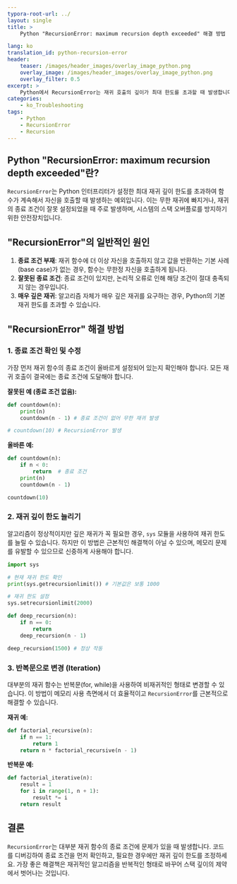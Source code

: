 ```yaml
---
typora-root-url: ../
layout: single
title: >
    Python "RecursionError: maximum recursion depth exceeded" 해결 방법

lang: ko
translation_id: python-recursion-error
header:
    teaser: /images/header_images/overlay_image_python.png
    overlay_image: /images/header_images/overlay_image_python.png
    overlay_filter: 0.5
excerpt: >
    Python에서 RecursionError는 재귀 호출의 깊이가 최대 한도를 초과할 때 발생합니다. 이 글에서는 오류의 원인과 해결 방법을 알아봅니다.
categories:
    - ko_Troubleshooting
tags:
    - Python
    - RecursionError
    - Recursion
---
```


## Python "RecursionError: maximum recursion depth exceeded"란?

`RecursionError`는 Python 인터프리터가 설정한 최대 재귀 깊이 한도를 초과하여 함수가 계속해서 자신을 호출할 때 발생하는 예외입니다. 이는 무한 재귀에 빠지거나, 재귀의 종료 조건이 잘못 설정되었을 때 주로 발생하며, 시스템의 스택 오버플로를 방지하기 위한 안전장치입니다.

## "RecursionError"의 일반적인 원인

1.  **종료 조건 부재**: 재귀 함수에 더 이상 자신을 호출하지 않고 값을 반환하는 기본 사례(base case)가 없는 경우, 함수는 무한정 자신을 호출하게 됩니다.
2.  **잘못된 종료 조건**: 종료 조건이 있지만, 논리적 오류로 인해 해당 조건이 절대 충족되지 않는 경우입니다.
3.  **매우 깊은 재귀**: 알고리즘 자체가 매우 깊은 재귀를 요구하는 경우, Python의 기본 재귀 한도를 초과할 수 있습니다.

## "RecursionError" 해결 방법

### 1. 종료 조건 확인 및 수정

가장 먼저 재귀 함수의 종료 조건이 올바르게 설정되어 있는지 확인해야 합니다. 모든 재귀 호출이 결국에는 종료 조건에 도달해야 합니다.

**잘못된 예 (종료 조건 없음):**
```python
def countdown(n):
    print(n)
    countdown(n - 1) # 종료 조건이 없어 무한 재귀 발생

# countdown(10) # RecursionError 발생
```

**올바른 예:**
```python
def countdown(n):
    if n < 0:
        return  # 종료 조건
    print(n)
    countdown(n - 1)

countdown(10)
```

### 2. 재귀 깊이 한도 늘리기

알고리즘이 정상적이지만 깊은 재귀가 꼭 필요한 경우, `sys` 모듈을 사용하여 재귀 한도를 늘릴 수 있습니다. 하지만 이 방법은 근본적인 해결책이 아닐 수 있으며, 메모리 문제를 유발할 수 있으므로 신중하게 사용해야 합니다.

```python
import sys

# 현재 재귀 한도 확인
print(sys.getrecursionlimit()) # 기본값은 보통 1000

# 재귀 한도 설정
sys.setrecursionlimit(2000)

def deep_recursion(n):
    if n == 0:
        return
    deep_recursion(n - 1)

deep_recursion(1500) # 정상 작동
```

### 3. 반복문으로 변경 (Iteration)

대부분의 재귀 함수는 반복문(for, while)을 사용하여 비재귀적인 형태로 변경할 수 있습니다. 이 방법이 메모리 사용 측면에서 더 효율적이고 `RecursionError`를 근본적으로 해결할 수 있습니다.

**재귀 예:**
```python
def factorial_recursive(n):
    if n == 1:
        return 1
    return n * factorial_recursive(n - 1)
```

**반복문 예:**
```python
def factorial_iterative(n):
    result = 1
    for i in range(1, n + 1):
        result *= i
    return result
```

## 결론

`RecursionError`는 대부분 재귀 함수의 종료 조건에 문제가 있을 때 발생합니다. 코드를 디버깅하여 종료 조건을 먼저 확인하고, 필요한 경우에만 재귀 깊이 한도를 조정하세요. 가장 좋은 해결책은 재귀적인 알고리즘을 반복적인 형태로 바꾸어 스택 깊이의 제약에서 벗어나는 것입니다.

